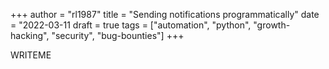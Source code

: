 +++
author = "rl1987"
title = "Sending notifications programmatically"
date = "2022-03-11
draft = true
tags = ["automation", "python", "growth-hacking", "security", "bug-bounties"]
+++

WRITEME

